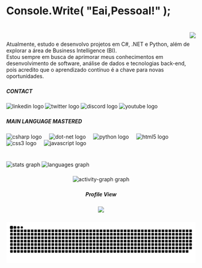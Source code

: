 <br clear="both">

<h1 align="left">Console.Write(  "Eai,Pessoal!" );</h1>

###

<br clear="both">

<img align="right" height="340" src="https://media4.giphy.com/media/v1.Y2lkPTc5MGI3NjExaWkzcndtc29nMjIzMzJnc2x4YzVqaTdsMWJnMGR2Z2tqanA3bHZjbyZlcD12MV9pbnRlcm5hbF9naWZfYnlfaWQmY3Q9Zw/107QsHzZW54hJC/giphy.gif"  />

###

<p align="left">Atualmente, estudo e desenvolvo projetos em C#, .NET e Python, além de explorar a área de Business Intelligence (BI). <br>Estou sempre em busca de aprimorar meus conhecimentos em desenvolvimento de software, análise de dados e tecnologias back-end, pois acredito que o aprendizado contínuo é a chave para novas oportunidades.</p>

###

<h5 align="left">CONTACT</h5>

###

<div align="left">
  <img src="https://raw.githubusercontent.com/maurodesouza/profile-readme-generator/master/src/assets/icons/social/linkedin/default.svg" width="37" height="25" alt="linkedin logo"  />
  <img src="https://raw.githubusercontent.com/maurodesouza/profile-readme-generator/master/src/assets/icons/social/twitter/default.svg" width="37" height="25" alt="twitter logo"  />
  <img src="https://raw.githubusercontent.com/maurodesouza/profile-readme-generator/master/src/assets/icons/social/discord/default.svg" width="37" height="25" alt="discord logo"  />
  <img src="https://raw.githubusercontent.com/maurodesouza/profile-readme-generator/master/src/assets/icons/social/youtube/default.svg" width="37" height="25" alt="youtube logo"  />
</div>

###

<h5 align="left">MAIN LANGUAGE MASTERED</h5>

###

<div align="left">
  <img src="https://cdn.jsdelivr.net/gh/devicons/devicon/icons/csharp/csharp-original.svg" height="25" alt="csharp logo"  />
  <img width="12" />
  <img src="https://cdn.jsdelivr.net/gh/devicons/devicon/icons/dot-net/dot-net-original.svg" height="25" alt="dot-net logo"  />
  <img width="12" />
  <img src="https://cdn.jsdelivr.net/gh/devicons/devicon/icons/python/python-original.svg" height="25" alt="python logo"  />
  <img width="12" />
  <img src="https://cdn.jsdelivr.net/gh/devicons/devicon/icons/html5/html5-original.svg" height="25" alt="html5 logo"  />
  <img width="12" />
  <img src="https://cdn.jsdelivr.net/gh/devicons/devicon/icons/css3/css3-original.svg" height="25" alt="css3 logo"  />
  <img width="12" />
  <img src="https://cdn.jsdelivr.net/gh/devicons/devicon/icons/javascript/javascript-original.svg" height="25" alt="javascript logo"  />
</div>

###

<br clear="both">

<div align="left">
  <img src="https://github-readme-stats.vercel.app/api?username=ItaloMarceloDev&hide_title=false&hide_rank=false&show_icons=true&include_all_commits=true&count_private=true&disable_animations=false&theme=chartreuse-dark&locale=en&hide_border=false&order=1&custom_title=Italo%20Marcelo%C2%B4s%20GitHubs%20Stats" height="150" alt="stats graph"  />
  <img src="https://github-readme-stats.vercel.app/api/top-langs?username=ItaloMarceloDev&locale=en&hide_title=false&layout=compact&card_width=320&langs_count=5&theme=chartreuse-dark&hide_border=false&order=2" height="150" alt="languages graph"  />
</div>

###

<div align="center">
  <img src="https://github-readme-activity-graph.vercel.app/graph?username=ItaloMarceloDev&radius=15&theme=chartreuse-dark&area=true&order=5&line=bbffb9&custom_title=Italo%20Marcelos%C2%B4s%20Contribution%20Graph&hide_border=false&area_color=bbffb9" height="300" alt="activity-graph graph"  />
</div>

###

<h5 align="center">Profile View</h5>

###

<div align="center">
  <img src="https://profile-counter.glitch.me/ItaloMarceloDev/count.svg?"  />
</div>

###

<img src="https://raw.githubusercontent.com/ItaloMarceloDev/ItaloMarceloDev/output/snake.svg" alt="Snake animation" />

###
